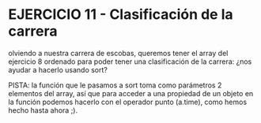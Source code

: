 # EJERCICIO 11 - Clasificación de la carrera

olviendo a nuestra carrera de escobas, queremos tener el array del ejercicio 8 ordenado para poder tener una clasificación de la carrera: ¿nos ayudar a hacerlo usando sort?

PISTA: la función que le pasamos a sort toma como parámetros 2 elementos del array, así que para acceder a una propiedad de un objeto en la función podemos hacerlo con el operador punto (a.time), como hemos hecho hasta ahora ;).
